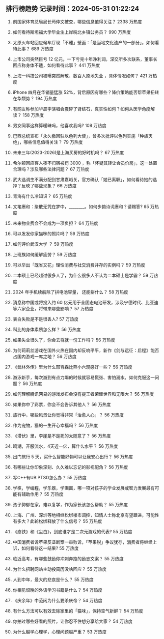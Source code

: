 
## 排行榜趋势 记录时间：2024-05-31 01:22:24
  
  1. 前国家体育总局局长苟仲文被查，哪些信息值得关注？ 2338 万热度
    
  2. 如何看待斯坦福大学毕业生上岸皖北乡镇公务员？ 990 万热度
    
  3. 太原火车站回应候车厅现「不雅」壁画：「是当地文化遗产的一部分」，如何看待此事？ 689 万热度
    
  4. 上市公司突然巨亏 12 亿元，一下亏完十年净利润，深交所多次联系，董事长回应称身体不适，如何看待此事？ 441 万热度
    
  5. 上海一科技公司被曝突然解散，数百人原地失业 ，具体情况如何？ 421 万热度
    
  6. iPhone 四月在华销量猛涨 52%，背后原因有哪些？降价策略能否帮苹果扭转在华颓势？ 194 万热度
    
  7. 有网友称参加华晨宇演唱会震碎了肾结石，真实性如何？如何从医学角度解读？ 158 万热度
    
  8. 男女同事这样算暧昧吗，他喜欢我吗? 108 万热度
    
  9. 巴西总统宣布「永久撤回驻以色列大使」，曾多次批评以色列实施「种族灭绝」，哪些信息值得关注？ 79 万热度
    
  10. 未来三年(2023-2026)是上海买房的好时机吗？ 67 万热度
    
  11. 希尔顿回应客人夜不归宿被罚 3000 ，称「怀疑其转让会员价房」，这一处置合理吗？涉及哪些法律问题？ 67 万热度
    
  12. 武大选调生不满分配到甘肃嘉峪关，官方确认「她已离职」，如何看待她的选择？反映了哪些现象？ 66 万热度
    
  13. 青海有什么冷知识？ 65 万热度
    
  14. 文笔赓和：聚散无凭在梦中，________。如何步韵诗词赓和？请赐答? 65 万热度
    
  15. 未来物业费会不会成为一项负担？ 64 万热度
    
  16. 可以发发你家猫咪的照片吗？ 59 万热度
    
  17. 如何评价武汉大学 ？ 59 万热度
    
  18. 上班族如何缓解疲劳？ 59 万热度
    
  19. 可以举出「既省又花」理性消费与社交消费并存的实例吗？ 59 万热度
    
  20. 二本硕士已经超过很多人了，为什么很多人不认为二本硕士是学霸？ 59 万热度
    
  21. 2024 年手机续航除了拼电池容量， 还能拼什么？ 58 万热度
    
  22. 消息称中国或将投入约 60 亿元用于全固态电池研发，涉及宁德时代、比亚迪等六家企业，将带来哪些影响？ 57 万热度
    
  23. 表白失败是不是很丢人? 57 万热度
    
  24. 科比的身体素质怎么样？ 56 万热度
    
  25. 如果失业很久了，你会去将就一份工作吗？ 56 万热度
    
  26. 为何莉莉丝游戏在国外火热在国内却反响平平，新作《剑与远征：启程》能否占国内游戏一席之地？ 56 万热度
    
  27. 《武林外传》里为什么邢育森比燕小六观感好一些？ 56 万热度
    
  28. 游泳新手，每次游到有点力竭的时候就容易慌张、害怕溺水，如何克服这一问题？ 56 万热度
    
  29. 如何理解腾讯网易的游戏发布会没有提王者荣耀世界和无限大？ 56 万热度
    
  30. 如果你中了彩票，你会不会告诉其他人？ 56 万热度
    
  31. 旅行中，哪些风景让你觉得非常「治愈人心」？ 56 万热度
    
  32. 作为宠物，猫的一生开心幸福吗？ 56 万热度
    
  33. 《潜伏》里，李崖是不是死的太随意了？ 56 万热度
    
  34. 鸣潮，开服流水，4天近一亿，算什么水平？ 56 万热度
    
  35. 出门旅行 5 天，买什么智能好物可以让我安心出行？ 56 万热度
    
  36. 有哪些让你印象深刻、久久难以忘记的影视配角？ 56 万热度
    
  37. 写C++有UB PTSD怎么办？ 55 万热度
    
  38. 学棋，学编程，学乐器，学画画，哪一项对孩子的学业发展或智力发展最有可能有辅助作用？ 55 万热度
    
  39. 孩子抑郁在家，难以复学，作为家长该怎么帮助？ 55 万热度
    
  40. 上海、广州、深圳等地相继松绑楼市调控，知情人士称北京有望跟进，可能性有多大？此轮松绑释放了什么信号？ 55 万热度
    
  41. 《崩铁》和《尘白》，到底谁才是二次元游戏的代表? 55 万热度
    
  42. 中国消费者诉苹果反垄断案一审败诉，「苹果税」争议犹存，消费者将继续上诉，如何看待这一结果? 55 万热度
    
  43. 临近高考，有哪些鼓励你冲刺奔跑的励志文案？ 55 万热度
    
  44. 为什么招聘网站主动投简历没啥回应？ 55 万热度
    
  45. 人到中年，最大的悲哀是什么？ 55 万热度
    
  46. 你相见恨晚的外语学习书籍是什么？ 54 万热度
    
  47. 《庆余年》中范闲为什么要杀庆帝？ 54 万热度
    
  48. 有什么方法可以有效去除家里的「猫味」，保持空气新鲜？ 54 万热度
    
  49. 你拍过哪些好看的照片，让你忍不住想分享给大家？ 54 万热度
    
  50. 为什么越学心理学，心理问题越严重？ 53 万热度
    